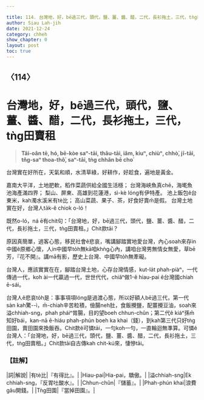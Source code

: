 ```yaml
---

title: 114. 台灣地，好，bē過三代，頭代，鹽、薑、醬、醋，二代，長衫拖土，三代，tǹg田賣租
author: Siau Lah-jih
date: 2021-12-24
category: chheh
show_chapter: 0
layout: post
toc: true
---
```

  
## 〈114〉
# 台灣地，好，bē過三代，頭代，鹽、薑、醬、醋，二代，長衫拖土，三代，tǹg田賣租
>**Tâi-oân tē, hó, bē-kòe saⁿ-tāi, thâu-tāi, iâm, kiuⁿ, chiùⁿ, chhò͘, jī-tāi, tn̂g-saⁿ thoa-thô͘, saⁿ-tāi, tǹg chhân bē cho͘**
 
台灣實在好所在，天氣和順，水清草綠，好耕作，好趁食，遍地是黃金。

嘉南大平洋，土地肥軟，稻作菜蔬供給全國生活穩；
台灣海峽魚真chē，海墘魚池海產滿四界；
梨山、屏東、高雄到花蓮港，sì-kè lóng有伊特產。
池上飯包ê台東米，kah濁水溪米有tè比；
高山菜蔬、果子、茶，好食好賣m̄是假。
台灣土地實在好，台灣人ta̍k-ê chiok o-ló！

既然o-ló，ná ē有chit句：「台灣地，好，bē過三代，頭代，鹽、薑、醬、醋，二代，長衫拖土，三代，tǹg田賣租。」Chit款tāi？

原因真簡單，過客心態，移民社會ê悲哀，嘴講腳踏實地愛台灣，內心soah來存in中國ê原鄉心懷，人in中國早to̍h無kā咱khǹg心內，講咱台灣男無情女無愛，草bē芳，『花不開』。講mā有影，歷史上台灣、中國早to̍h無牽礙。

台灣人，應該實實在在，腳踏台灣土地，心存台灣情感，kut-la̍t phah-piàⁿ，一代傳過一代，koh ài一代贏過一代，世世代代，chiâⁿ做1-ê hiau-pai ê台灣國chiah ē-sái。

台灣人ê悲哀to̍h是：事事項項lóng是過渡心態，所以好額人bē過三代，第一代sàn kah驚--ì，m̄-chiah辛苦粒積，儉腸neh肚，食飯攪鹽，配薑攪豆油，soah來溢chhiah-sng，phah pháiⁿ胃腸，目的望boeh chhun-chûn；第二代ê kiáⁿ孫m̄知好bái，kan-nā ē-hiáu phah-phún boeh ka khai（錢），到kah第三代只好tǹg田園，賣田園來換飯吞。Chit款ê可憐tāi，一勻koh一勻，一直輪迴無準算。可憐ê台灣人：「台灣地，好，bē過三代，頭代，鹽、薑、醬、醋，二代，長衫拖土，三代，tǹg田賣租。」Chit款tāi自古傳kah chit-kú來，悽慘tāi。

### 【註解】

|詞|解說|
|有tè比|『有得比』。|
|Hiau-pai|Hia-pai，驕傲。|
|溢chhiah-sng|Ek chhiah-sng，『反胃吐酸水』。|
|Chhun-chûn|『儲蓄』。|
|Phah-phún khai|浪費gâu開錢。|
|Tǹg田園|『當掉田園』。|
